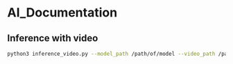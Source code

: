# AI_Documentation

## Inference with video

```bash
python3 inference_video.py --model_path /path/of/model --video_path /path/of/video --save_path /path/of/output
```
